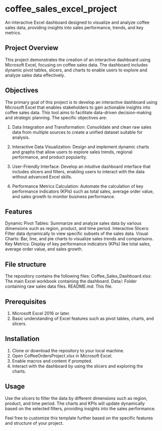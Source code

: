 # coffee_sales_excel_project
An interactive Excel dashboard designed to visualize and analyze coffee sales data, providing insights into sales performance, trends, and key metrics.

## Project Overview
This project demonstrates the creation of an interactive dashboard using Microsoft Excel, focusing on coffee sales data. The dashboard includes dynamic pivot tables, slicers, and charts to enable users to explore and analyze sales data effectively.

## Objectives
The primary goal of this project is to develop an interactive dashboard using Microsoft Excel that enables stakeholders to gain actionable insights into coffee sales data. This tool aims to facilitate data-driven decision-making and strategic planning. The specific objectives are:

1. Data Integration and Transformation: Consolidate and clean raw sales data from multiple sources to create a unified dataset suitable for analysis.

2. Interactive Data Visualization: Design and implement dynamic charts and graphs that allow users to explore sales trends, regional performance, and product popularity.

3. User-Friendly Interface: Develop an intuitive dashboard interface that includes slicers and filters, enabling users to interact with the data without advanced Excel skills.

4. Performance Metrics Calculation: Automate the calculation of key performance indicators (KPIs) such as total sales, average order value, and sales growth to monitor business performance.

## Features
Dynamic Pivot Tables: Summarize and analyze sales data by various dimensions such as region, product, and time period.
Interactive Slicers: Filter data dynamically to view specific subsets of the sales data.
Visual Charts: Bar, line, and pie charts to visualize sales trends and comparisons.
Key Metrics: Display of key performance indicators (KPIs) like total sales, average order value, and sales growth. 

## File structure
The repository contains the following files:
Coffee_Sales_Dashboard.xlsx: The main Excel workbook containing the dashboard.
Data/: Folder containing raw sales data files.
README.md: This file.

## Prerequisites
1. Microsoft Excel 2016 or later.
2. Basic understanding of Excel features such as pivot tables, charts, and slicers.

## Installation
1. Clone or download the repository to your local machine.
2. Open CoffeeOrdersProject.xlsx in Microsoft Excel.
3. Enable macros and content if prompted.
4. Interact with the dashboard by using the slicers and exploring the charts.

## Usage
Use the slicers to filter the data by different dimensions such as region, product, and time period. The charts and KPIs will update dynamically based on the selected filters, providing insights into the sales performance.

Feel free to customize this template further based on the specific features and structure of your project.

